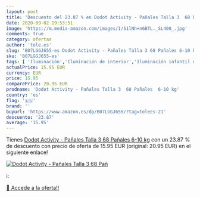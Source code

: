 ```yaml
---
layout: post
title: 'Descuento del 23.87 % en Dodot Activity - Pañales Talla 3  68 Pañ'
date: 2020-09-02 19:53:51
image: 'https://m.media-amazon.com/images/I/51lNh+n6BTL._SL400_.jpg'
comments: true
category: ofertas
author: 'tole.es'
slug: 'B07LGGJ655-es Dodot Activity - Pañales Talla 3 68 Pañales 6-10 kg'
sku: 'B07LGGJ655-es'
tags: [ 'Iluminación','Iluminación de interior','Iluminación infantil nocturna','Lámparas e iluminación infantil','Monos para bebés niño','Ropa','Ropa de una pieza para bebés niño','Ropa para bebés','Ropa para bebés niño','dodot','pañales', ]
actualPrice: 15.95 EUR
currency: EUR
price: 15.95
comparePrice: 20.95 EUR
prodname: 'Dodot Activity - Pañales Talla 3  68 Pañales  6-10 kg'
country: 'es'
flag: '🇪🇸'
brand: ''
buyurl: 'https://www.amazon.es/dp/B07LGGJ655/?tag=tolees-21'
descuento: '23.87'
average: '15.95'
---
```


Tienes [Dodot Activity - Pañales Talla 3  68 Pañales  6-10 kg](https://www.amazon.es/dp/B07LGGJ655/?tag=tolees-21) con un 23.87 % de descuento con precio de oferta de 15.95 EUR (original: 20.95 EUR) en el siguiente enlace!

[![Dodot Activity - Pañales Talla 3  68 Pañ](https://m.media-amazon.com/images/I/51lNh+n6BTL._SL400_.jpg)](https://www.amazon.es/dp/B07LGGJ655/?tag=tolees-21)

ℹ️:


[🛒 Accede a la oferta!!](https://www.amazon.es/dp/B07LGGJ655/?tag=tolees-21)
